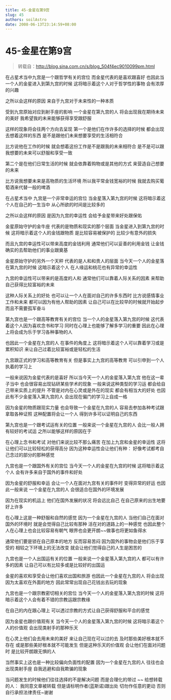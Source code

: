 ```yaml
---
title: 45-金星在第9宫
slug: 45
authors: soilAstro
date: 2008-06-13T23:14:59+08:00
---
```

# 45-金星在第9宫

> 转载自：http://blog.sina.com.cn/s/blog_504f4ec9010099pm.html

在占星术当中九宫是一个跟哲学有关的宫位
而金星代表的是喜欢跟喜好
也因此当一个人的金星进入到第九宫的时候
这将暗示着这个人对于哲学性的事物
会有浓厚的兴趣


之所以会这样的原因
来自于九宫对于未来性的一种本质


受到九宫原始对应到射手座的影响
一个金星在第九宫的人
将会出现我在期待未来的美好
我希望我的未来能够获得享受跟舒服


这样的现象将会往两个方向去呈现
第一个是他们在作许多的选择的时候
都会出现去想着这样的东西
是不是跟他们未来想要享受的生活相符合


比方说他在工作的时候
就会想着这份工作是不是跟我的未来相符合
是不是可以跟我想要的未来可以舒服和享受一致


第二个是在他们日常生活的时候
就会依靠着购物或是其他的方式
来营造自己想要的未来


比方说我想要未来是高物质的生活环境
所以我平常金钱宽裕的时候
我就去购买葡萄酒来代替一般的啤酒


在占星术当中
九宫是一个非常幸运的宫位
当金星落入第九宫的时候
这将暗示着这个人在自己的一生当中
从心所欲的时间是比较多的


之所以会这样的原因
是因为九宫的幸运性
会给予金星带来好处跟保佑


金星原始守护的金牛座
代表的是物质和现实的那个层面
当金星进入到第九宫的时候
这将暗示着这个人的金钱跟物质
是比较容易被保护的
比较少有意外的损失


而且九宫的幸运性可以带来高度的金钱利用
通常他们可以妥善的利用金钱
让金钱确实的去帮助他们的事业跟奠基


金星原始守护的另外一个天秤
代表的是人和和贵人的层面
当今天一个人的金星落在第九宫的时候
这暗示着这个人
在人缘运和桃花也有异常的幸运性


九宫的幸运性可以带来的是高度的人和
通常他们可以靠着人际关系的因素
来帮助自己获得比较富裕的未来


这种人际关系上的好处
也可以让一个人在面对自己的许多东西时
比方说感情事业工作和未来
都可以因为有他人帮助的因素
让自己可以在比较早的时候就开始起步
而且不需要孤军奋斗


第九宫也是一个跟高等教育有关的宫位
当一个人的金星落入第九宫的时候
这代表着这个人因为喜欢念书和学习
同时在心理上也能够了解多学习的重要
因此在心理上将会成为乐于学习各种事物的人


也因此一个金星在九宫的人
在事件的角度上
这将暗示着这个人可以靠着学习或是累积知识
来让自己过着比较富裕或是轻松的生活


九宫跟正式的学习和高等教育有关
但是事实上九宫的高等教育
可以引申到一个人执着的学习上


一般来说因为金星代表的是喜好
所以当今天一个人的金星落入第九宫
他在这一辈子当中
也会很容易出现钻研某些学术的现象
一般来说这种类型的学习运
都会给自己带来实质上的提升
不管是对内在心灵或是外在的现实
都会有相当大的好处
也因此有不少金星落入第九宫的人
会出现在偏门的学习上自成一格


因为金星的物质跟现实力量
也会导致一个金星在九宫的人
容易去参加各种考试跟拿取各种证照
这种配置将会让一个人
得到许多可以证明自己的东西


第九宫也是一个跟考试运有关的位置
一般来说一个金星在九宫的人
会比一般人拥有较好的考试运
之所以能够这样的原因在于


在心理上念书和考试
对他们来说比较不那么痛苦
在加上九宫和金星的幸运性
这将让他们可以比较轻松的获得高分
因为这种幸运性会让他们有种：
好像考试都考自己念过的部分的那种感觉


九宫也是一个跟国外有关的宫位
当今天一个人的金星在九宫的时候
这将暗示着这个人
会有许多来自于国外的事件和好处


因为金星的舒服和幸运
会让一个人在面对九宫有关的事件时
变得异常的好运
也因此一般来说
一个金星在九宫的人
会很适合在国外的环境发展


因为在现实的机运上
他们在国外发展的状况
将会远比自己
在自己原来的出生地要好上许多


在心理上这是一种舒服和自然的感觉
因为一个金星在九宫的人
当他们自己在面对国外的环境时
就是会觉得自己比较有那种
活在对的道路上的一种感觉
也因此整个人在心理上也会比较容易有朝气
眼界也会更开朗~~做事也将更如鱼得水


通常他们要是锁在自己原本的地方
反而容易苦闷
因为国外的事物会是他们乐于享受的
相较之下环境上的无法改变
就会让他们觉得自己的人生是困苦的


九宫也是一个人出国运有关的位置
一般来说一个金星落入第九宫的人
都可以有许多的因素
让自己可以有比较多或是比较好的出国运


金星的喜欢和享受会让他们喜欢出国和旅游
也因此一个金星在九宫的人
将会出现因为太喜欢在外面的地方
因此常常出现自己花钱出去玩的现象


九宫也是一个跟宗教密切相关的宫位
当今天一个人的金星落入第九宫的时候
这将暗示着这个人会有着不错的宗教运跟宗教缘


在自己的内在跟心理上
可以透过宗教的方式让自己获得舒服和平合的感觉


因为金星也跟价值观有关
当今天一个人的金星落入第九宫的时候
这将暗示着这个人的价值观
会出现类射手的那种乐天


在心灵上他们会去用未来的美好
来让自己现在可以过的去
及时那些美好根本就不存在
或是那些美好根本就不可能发生
但是这种乐天的价值观
会让他们在面对问题时
是比较开朗跟无惧的人


当然事实上这也是一种比较偏向负面性的配置
因为一个金星在九宫的人
往往也会出现类射手座
自我逃避和自我欺骗的现象


当问题发生的时候他们往往选择的不是解决问题
而是合理化的带过
~~
给想转载的人：
我同意文章被转载
但是请标明作者(蓝斯诺)跟出处
切勿作任意的更动
否则自行承担法律责任~谢谢


 


  